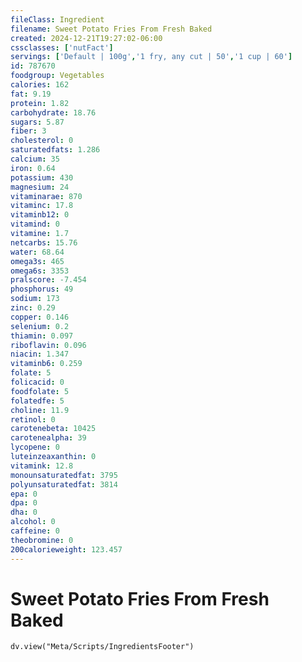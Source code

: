 ```yaml
---
fileClass: Ingredient
filename: Sweet Potato Fries From Fresh Baked
created: 2024-12-21T19:27:02-06:00
cssclasses: ['nutFact']
servings: ['Default | 100g','1 fry, any cut | 50','1 cup | 60']
id: 787670
foodgroup: Vegetables
calories: 162
fat: 9.19
protein: 1.82
carbohydrate: 18.76
sugars: 5.87
fiber: 3
cholesterol: 0
saturatedfats: 1.286
calcium: 35
iron: 0.64
potassium: 430
magnesium: 24
vitaminarae: 870
vitaminc: 17.8
vitaminb12: 0
vitamind: 0
vitamine: 1.7
netcarbs: 15.76
water: 68.64
omega3s: 465
omega6s: 3353
pralscore: -7.454
phosphorus: 49
sodium: 173
zinc: 0.29
copper: 0.146
selenium: 0.2
thiamin: 0.097
riboflavin: 0.096
niacin: 1.347
vitaminb6: 0.259
folate: 5
folicacid: 0
foodfolate: 5
folatedfe: 5
choline: 11.9
retinol: 0
carotenebeta: 10425
carotenealpha: 39
lycopene: 0
luteinzeaxanthin: 0
vitamink: 12.8
monounsaturatedfat: 3795
polyunsaturatedfat: 3814
epa: 0
dpa: 0
dha: 0
alcohol: 0
caffeine: 0
theobromine: 0
200calorieweight: 123.457
---
```


# Sweet Potato Fries From Fresh Baked

```dataviewjs
dv.view("Meta/Scripts/IngredientsFooter")
```